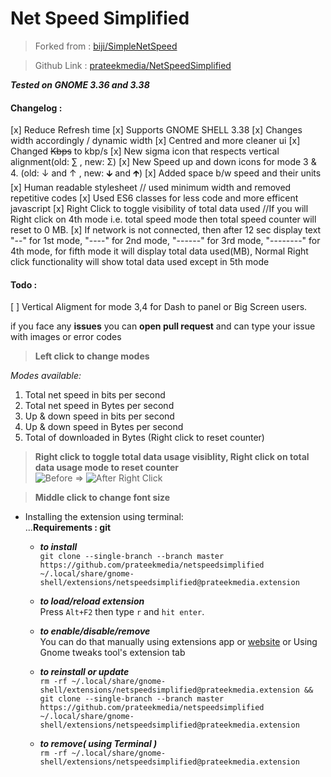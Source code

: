 # Net Speed Simplified

> Forked from : [biji/SimpleNetSpeed](https://github.com/biji/simplenetspeed)

> Github Link : [prateekmedia/NetSpeedSimplified](https://github.com/prateekmedia/netspeedsimplified)

***Tested on GNOME 3.36 and 3.38***

#### Changelog : 
  [x] Reduce Refresh time
  [x] Supports GNOME SHELL 3.38
  [x] Changes width accordingly / dynamic width
  [x] Centred and more cleaner ui
  [x] Changed <del>Kbps</del> to kbp/s
  [x] New sigma icon that respects vertical alignment(old: ∑ , new: Σ)
  [x] New Speed up and down icons for mode 3 & 4. (old: ↓ and ↑ , new: 🡳 and 🡱)
  [x] Added space b/w speed and their units
  [x] Human readable stylesheet // used minimum width and removed repetitive codes
  [x] Used ES6 classes for less code and more efficent javascript
  [x] Right Click to toggle visibility of total data used //If you will Right click on 4th mode i.e. total speed mode then total speed counter will reset to 0 MB. 
  [x] If network is not connected, then after 12 sec display text "--" for 1st mode, "----" for 2nd mode, "------" for 3rd mode, "--------" for 4th mode, for fifth mode it will display total data used(MB), Normal Right click functionality will show total data used except in 5th mode    

#### Todo : 
  [ ] Vertical Aligment for mode 3,4 for Dash to panel or Big Screen users.

if you face any **issues** you can **open pull request** and can type your issue with images or error codes

> **Left click to change modes**
  
*Modes available:*
1. Total net speed in bits per second 
1. Total net speed in Bytes per second
1. Up & down speed in bits per second
1. Up & down speed in Bytes per second
1. Total of downloaded in Bytes (Right click to reset counter)
  
> **Right click to toggle total data usage visiblity, Right click on total data usage mode to reset counter**  
 ![Before](https://user-images.githubusercontent.com/41370460/95724032-78b84480-0c93-11eb-9a2f-07976cb99e19.png) => ![After Right Click](https://user-images.githubusercontent.com/41370460/95724072-8968ba80-0c93-11eb-98c9-e5651167760d.png)  
  
> **Middle click to change font size**

* Installing the extension using terminal:  
    ...**Requirements : git**
    
    - ***to install***    
    ```git clone --single-branch --branch master https://github.com/prateekmedia/netspeedsimplified ~/.local/share/gnome-shell/extensions/netspeedsimplified@prateekmedia.extension```
    
    - ***to load/reload extension***    
       Press ```Alt+F2``` then type ```r``` and ```hit enter```.
       
    - ***to enable/disable/remove***    
      You can do that manually using extensions app or [website](https://extensions.gnome.org/local) or Using Gnome tweaks tool's extension tab  
      
    - ***to reinstall or update***   
    ```rm -rf ~/.local/share/gnome-shell/extensions/netspeedsimplified@prateekmedia.extension && git clone --single-branch --branch master https://github.com/prateekmedia/netspeedsimplified ~/.local/share/gnome-shell/extensions/netspeedsimplified@prateekmedia.extension```
    
    - ***to remove( using Terminal )***   
    ```rm -rf ~/.local/share/gnome-shell/extensions/netspeedsimplified@prateekmedia.extension```  
